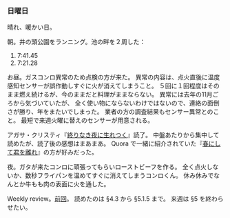 ### 日曜日

晴れ、暖かい日。

朝。井の頭公園をランニング。池の畔を２周した：

1. 7:41.45
2. 7:21.28

お昼。ガスコンロ異常のため点検の方が来た。
異常の内容は、点火直後に温度感知センサーが誤作動しすぐに火が消えてしまうこと。
５回に１回程度はそのまま燃え続けるが、今のままだと料理がままならない。
異常には去年の11月ごろから気づいていたが、
全く使い物にならないわけではないので、連絡の面倒さが勝り、年をまたいでしまった。
業者の方の調査結果もセンサー異常とのこと。
最短で来週火曜に替えのセンサーが用意される。

アガサ・クリスティ『[終りなき夜に生れつく](https://www.amazon.co.jp/%E7%B5%82%E3%82%8A%E3%81%AA%E3%81%8D%E5%A4%9C%E3%81%AB%E7%94%9F%E3%82%8C%E3%81%A4%E3%81%8F%EF%BC%88%E3%82%AF%E3%83%AA%E3%82%B9%E3%83%86%E3%82%A3%E3%83%BC%E6%96%87%E5%BA%AB%EF%BC%89-%E3%82%A2%E3%82%AC%E3%82%B5%E3%83%BB%E3%82%AF%E3%83%AA%E3%82%B9%E3%83%86%E3%82%A3%E3%83%BC/dp/4151310959)』読了。
中盤あたりから集中して読めたが、読了後の感想はまあまあ。
Quora で一緒に紹介されていた『[春にして君を離れ](https://www.amazon.co.jp/%E6%98%A5%E3%81%AB%E3%81%97%E3%81%A6%E5%90%9B%E3%82%92%E9%9B%A2%E3%82%8C-%E3%83%8F%E3%83%A4%E3%82%AB%E3%83%AF%E6%96%87%E5%BA%AB%E2%80%95%E3%82%AF%E3%83%AA%E3%82%B9%E3%83%86%E3%82%A3%E3%83%BC%E6%96%87%E5%BA%AB-%E3%82%A2%E3%82%AC%E3%82%B5%E3%83%BB%E3%82%AF%E3%83%AA%E3%82%B9%E3%83%86%E3%82%A3%E3%83%BC/dp/4151300813)』の方が好みだった。

夜。ガタが来たコンロに頑張ってもらいローストビーフを作る。
全く点火しないか、数秒フライパンを温めてすぐに消えてしまうコンロくん。
休み休みでなんとか牛もも肉の表面に火を通した。

Weekly review。[前回](https://github.com/toasa/diary/blob/main/2024/01/02.md)。
読めたのは §4.3 から §5.1.5 まで。
来週は §5 を終わらせたい。